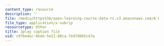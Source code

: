 ```yaml
---
content_type: resource
description: ''
file: /media/https%3A/open-learning-course-data-rc.s3.amazonaws.com/6-004-computation-structures-spring-2017/c97be4ac6bde5e2180ca7e4fd6b5c47a_q38KAGAKORk.vtt
file_type: application/x-subrip
resourcetype: Other
title: 3play caption file
uid: c97be4ac-6bde-5e21-80ca-7e4fd6b5c47a
---
```


